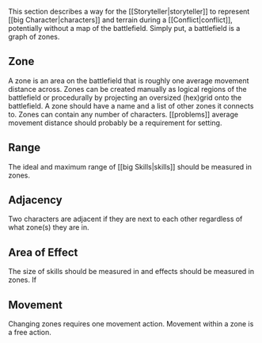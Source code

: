 This section describes a way for the [[Storyteller|storyteller]] to represent [[big Character|characters]] and terrain during a [[Conflict|conflict]], potentially without a map of the battlefield. Simply put, a battlefield is a graph of zones.

## Zone
A zone is an area on the battlefield that is roughly one average movement distance across. Zones can be created manually as logical regions of the battlefield or procedurally by projecting an oversized (hex)grid onto the battlefield. A zone should have a name and a list of other zones it connects to. Zones can contain any number of characters.
[[problems]] average movement distance should probably be a requirement for setting.

## Range
The ideal and maximum range of [[big Skills|skills]] should be measured in zones.

## Adjacency
Two characters are adjacent if they are next to each other regardless of what zone(s) they are in.

## Area of Effect
The size of skills should be measured in and effects should be measured in zones. If 

## Movement
Changing zones requires one movement action. Movement within a zone is a free action.